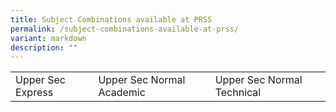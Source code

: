 ```yaml
---
title: Subject Combinations available at PRSS
permalink: /subject-combinations-available-at-prss/
variant: markdown
description: ""
---
```

|  |  | |
| -------- | -------- | -------- |
|  Upper Sec Express | Upper Sec Normal Academic  | Upper Sec Normal Technical  |


